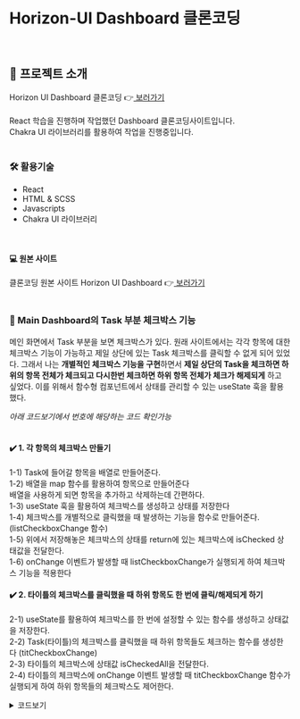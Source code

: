# Horizon-UI Dashboard 클론코딩
<br>

## 🙌 프로젝트 소개
Horizon UI Dashboard 클론코딩 👉[  보러가기 ](https://hyeeons.github.io/react_clone_dashboard-hori/) <br><br>
React 학습을 진행하며 작업했던 Dashboard 클론코딩사이트입니다. <br>
Chakra UI 라이브러리를 활용하여 작업을 진행중입니다.
<br><br>

### 🛠 활용기술
- React
- HTML & SCSS
- Javascripts
- Chakra UI 라이브러리
<br>

#### 💻 원본 사이트 

클론코딩 원본 사이트 Horizon UI Dashboard 👉[  보러가기 ](https://horizon-ui.com/horizon-ui-chakra/#/admin/default) 
<br><br>

### 📌 Main Dashboard의 Task 부분 체크박스 기능
메인 화면에서 Task 부분을 보면 체크박스가 있다. 원래 사이트에서는 각각 항목에 대한 체크박스 기능이 가능하고 제일 상단에 있는 Task 체크박스를 클릭할 수 없게 되어 있었다. 그래서 나는 **개별적인 체크박스 기능을 구현**하면서 **제일 상단의 Task을 체크하면 하위의 항목 전체가 체크되고 다시한번 체크하면 하위 항목 전체가 체크가 해제되게** 하고 싶었다. 이를 위해서 함수형 컴포넌트에서 상태를 관리할 수 있는 useState 훅을  활용했다.

 *아래 코드보기에서 번호에 해당하는 코드 확인가능* <br><br>


#### ✔️ 1. 각 항목의 체크박스 만들기 <br>

1-1) Task에 들어갈 항목을 배열로 만들어준다. <br>
1-2) 배열을 map 함수를 활용하여 항목으로 만들어준다 <br>
    배열을 사용하게 되면 항목을 추가하고 삭제하는데 간편하다. <br>
1-3) useState 훅을 활용하여 체크박스를 생성하고 상태를 저장한다 <br>
1-4) 체크박스를 개별적으로 클릭했을 때 발생하는 기능을 함수로 만들어준다. (listCheckboxChange 함수) <br>
1-5) 위에서 저장해놓은 체크박스의 상태를 return에 있는 체크박스에 isChecked 상태값을 전달한다.<br>
1-6) onChange 이벤트가 발생할 때 listCheckboxChange가 실행되게 하여 체크박스 기능을 적용한다 <br>


#### ✔️ 2. 타이틀의 체크박스를 클릭했을 때 하위 항목도 한 번에 클릭/해제되게 하기 <br>

2-1) useState를 활용하여 체크박스를 한 번에 설정할 수 있는 함수를 생성하고 상태값을 저장한다. <br>
2-2) Task(타이틀)의 체크박스를 클릭했을 때 하위 항목들도 체크하는 함수를 생성한다 (titCheckboxChange) <br>
2-3) 타이틀의 체크박스에 상태값 isCheckedAll을 전달한다. <br>
2-4) 타이틀의 체크박스에 onChange 이벤트 발생할 때 titCheckboxChange 함수가 실행되게 하여 하위 항목들의 체크박스도 제어한다. <br>

<details><summary> 코드보기
</summary>

```
import { Box, Card, Checkbox, Text } from "@chakra-ui/react";
import { PiDotsSixVerticalBold } from "react-icons/pi";
import { HiOutlineDotsHorizontal } from "react-icons/hi";
import { useState } from "react";

const Task = () => {
  const taskArr = [
    "Landing Page Design",
    "Dashboard Builder",
    "Mobile App Design",
    "Illustrations",
    "Promotional LP",
  ]; //1-1) Task 항목을 배열로 만들어준다.

  const [isCheckedAll, setIsCheckedAll] = useState(false);
    // 2-1) useState를 활용하여 전체 체크박스를 한 번에 설정할 수 있는 상태값을 저장한다.
    // isCheckedAll은 체크박스의 상태를 저장하고 setIsCheckedAll는 전체 체크박스 상태를 변경해주는 함수이다. 

  const [checkboxStates, setCheckboxStates] = useState(
    new Array(taskArr.length).fill(false)
  ); // 1-3) 항목에 들어갈 체크박스를 배열의 길이만큼 생성하고 기본값은 해제되어 있도록 만들어준다.
    // 여기서 checkboxStates는 체크박스의 상태를 저장하고 setCheckboxStates는 체크박스의 상태를 변경해주는 함수이다.

  const titCheckboxChange = () => {
    setIsCheckedAll(!isCheckedAll);
    setCheckboxStates(new Array(taskArr.length).fill(!isCheckedAll));
  }; // 2-2) Task 타이틀을 클릭했을 때 하위 항목들도 함께 체크될 수 있도록 함수를 만들어준다.

  const listCheckboxChange = (index) => {
    const newCheckboxStates = [...checkboxStates];
    newCheckboxStates[index] = !newCheckboxStates[index];
    setCheckboxStates(newCheckboxStates);
    // 1-4) 체크박스를 했을 때 해당 index값을 전달받고 이 순서에 해당하는 체크박스는 부정연산자를 활용하여 반대로 만들어주는 함수를 생성한다.
    // 예를들어 체크되어있다면 -> 해제 / 해제되어있다면 -> 체크
    setIsCheckedAll(newCheckboxStates.every((state) => state));
  };  

  return (
    <Card p={"20px"}>
      <Box
        marginBottom={"30px"}
        display={"flex"}
        alignItems={"center"}
        justifyContent={"space-between"}
      >
        <Checkbox
          marginRight={"20px"}
          isChecked={isCheckedAll}
          onChange={titCheckboxChange}
        />
        // 2-3) 제목이 되는 부분의 체크박스에 정보를 전달한다. (isChecked={isCheckedAll)
            2-4) onChange 이벤트가 발생했을 때 titCheckboxChange 함수를 실행하도록 한다.

        <Text fontSize={"20px"} fontWeight={700}>
          Tasks
        </Text>
        <HiOutlineDotsHorizontal
          fontSize={"20px"}
          style={{ marginInlineStart: "auto" }}
        />
      </Box>
      
      {taskArr.map((item, index) => ( 
        <Box
          key={index}
          display={"flex"}
          alignItems={"center"}
          marginBottom={"20px"}
        >
          <Checkbox
            marginRight={"20px"}
            isChecked={checkboxStates[index]}
            onChange={() => listCheckboxChange(index)}
          />
            //1-5) isChecked 상태값으로 useState에 저장해놓은 체크박스 상태를 전달한다.
            //1-6) onChange 이벤트가 발생할 때 listCheckboxChange 함수가 실행되도록 한다.

          <Text fontWeight={700}>{item}</Text>
          <PiDotsSixVerticalBold
            fontSize={"20px"}
            style={{ marginInlineStart: "auto" }}
          />
        </Box>
      ))}
      //1-2) 배열을 map 함수를 이용해서 만들어준다.
      
    </Card>
  );
};

export default Task;
```
</details>
